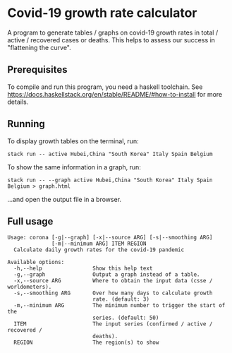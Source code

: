 # Covid-19 growth rate calculator

A program to generate tables / graphs on covid-19 growth rates in total / active / recovered cases or deaths. This helps to assess our success in "flattening the curve".

## Prerequisites

To compile and run this program, you need a haskell toolchain. See https://docs.haskellstack.org/en/stable/README/#how-to-install for more details.

## Running

To display growth tables on the terminal, run:
```
stack run -- active Hubei,China "South Korea" Italy Spain Belgium
```

To show the same information in a graph, run:
```
stack run -- --graph active Hubei,China "South Korea" Italy Spain Belgium > graph.html
```
...and open the output file in a browser.

## Full usage
```
Usage: corona [-g|--graph] [-x|--source ARG] [-s|--smoothing ARG] 
              [-m|--minimum ARG] ITEM REGION
  Calculate daily growth rates for the covid-19 pandemic

Available options:
  -h,--help                Show this help text
  -g,--graph               Output a graph instead of a table.
  -x,--source ARG          Where to obtain the input data (csse / worldometers).
  -s,--smoothing ARG       Over how many days to calculate growth
                           rate. (default: 3)
  -m,--minimum ARG         The minimum number to trigger the start of the
                           series. (default: 50)
  ITEM                     The input series (confirmed / active / recovered /
                           deaths).
  REGION                   The region(s) to show
```
